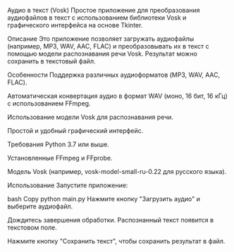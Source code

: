 
Аудио в текст (Vosk)
Простое приложение для преобразования аудиофайлов в текст с использованием библиотеки Vosk и графического интерфейса на основе Tkinter.

Описание
Это приложение позволяет загружать аудиофайлы (например, MP3, WAV, AAC, FLAC) и преобразовывать их в текст с помощью модели распознавания речи Vosk. Результат можно сохранить в текстовый файл.

Особенности
Поддержка различных аудиоформатов (MP3, WAV, AAC, FLAC).

Автоматическая конвертация аудио в формат WAV (моно, 16 бит, 16 кГц) с использованием FFmpeg.

Использование модели Vosk для распознавания речи.

Простой и удобный графический интерфейс.

Требования
Python 3.7 или выше.

Установленные FFmpeg и FFprobe.

Модель Vosk (например, vosk-model-small-ru-0.22 для русского языка).

Использование
Запустите приложение:

bash
Copy
python main.py
Нажмите кнопку "Загрузить аудио" и выберите аудиофайл.

Дождитесь завершения обработки. Распознанный текст появится в текстовом поле.

Нажмите кнопку "Сохранить текст", чтобы сохранить результат в файл.
